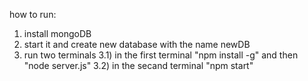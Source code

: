 how to run:
  1) install mongoDB
  2) start it and create new database with the name newDB
  3) run two terminals
    3.1) in the first terminal "npm install -g" and then "node server.js"
    3.2) in the secand terminal "npm start"
      
